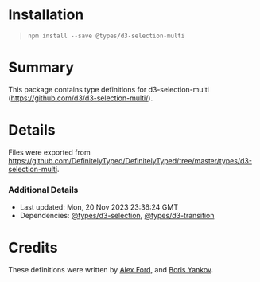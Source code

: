 # Installation
> `npm install --save @types/d3-selection-multi`

# Summary
This package contains type definitions for d3-selection-multi (https://github.com/d3/d3-selection-multi/).

# Details
Files were exported from https://github.com/DefinitelyTyped/DefinitelyTyped/tree/master/types/d3-selection-multi.

### Additional Details
 * Last updated: Mon, 20 Nov 2023 23:36:24 GMT
 * Dependencies: [@types/d3-selection](https://npmjs.com/package/@types/d3-selection), [@types/d3-transition](https://npmjs.com/package/@types/d3-transition)

# Credits
These definitions were written by [Alex Ford](https://github.com/gustavderdrache), and [Boris Yankov](https://github.com/borisyankov).
